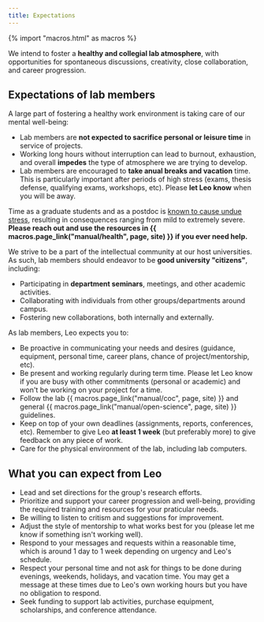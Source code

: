 ```yaml
---
title: Expectations
---
```


{% import "macros.html" as macros %}

<div class="lead">

We intend to foster a **healthy and collegial lab atmosphere**, with
opportunities for spontaneous discussions, creativity, close collaboration, and
career progression.

</div>

## Expectations of lab members

A large part of fostering a healthy work environment is taking care of our
mental well-being:

* Lab members are **not expected to sacrifice personal or leisure time** in
  service of projects.
* Working long hours without interruption can lead to burnout, exhaustion, and
  overall **impedes** the type of atmosphere we are trying to develop.
* Lab members are encouraged to **take anual breaks and vacation** time. This
  is particularly important after periods of high stress (exams, thesis
  defense, qualifying exams, workshops, etc). Please **let Leo know** when you
  will be away.

<div class="callout">

Time as a graduate students and as a postdoc is [known to cause undue
stress](https://www.theatlantic.com/education/archive/2018/11/anxiety-depression-mental-health-graduate-school/576769/),
resulting in consequences ranging from mild to extremely severe. **Please reach
out and use the resources in {{ macros.page_link("manual/health", page, site)
}} if you ever need help.**

</div>

We strive to be a part of the intellectual community at our host universities.
As such, lab members should endeavor to be **good university "citizens"**,
including:

* Participating in **department seminars**, meetings, and other academic activities.
* Collaborating with individuals from other groups/departments around campus.
* Fostering new collaborations, both internally and externally.

As lab members, Leo expects you to:

* Be proactive in communicating your needs and desires (guidance, equipment, personal time, career plans, chance of project/mentorship, etc).
* Be present and working regularly during term time. Please let Leo know if you are busy with other commitments (personal or academic) and won't be working on your project for a time.
* Follow the lab {{ macros.page_link("manual/coc", page, site) }} and general
  {{ macros.page_link("manual/open-science", page, site) }} guidelines.
* Keep on top of your own deadlines (assignments, reports, conferences, etc). Remember to give Leo **at least 1 week** (but preferably more) to give feedback on any piece of work. 
* Care for the physical environment of the lab, including lab computers.

## What you can expect from Leo

* Lead and set directions for the group's research efforts.
* Prioritize and support your career progression and well-being, providing the
  required training and resources for your praticular needs.
* Be willing to listen to critism and suggestions for improvement.
* Adjust the style of mentorship to what works best for you (please let me know
  if something isn't working well).
* Respond to your messages and requests within a reasonable time, which is
  around 1 day to 1 week depending on urgency and Leo's schedule.
* Respect your personal time and not ask for things to be done during evenings,
  weekends, holidays, and vacation time. You may get a message at these times
  due to Leo's own working hours but you have no obligation to respond.
* Seek funding to support lab activities, purchase equipment, scholarships, and
  conference attendance.
